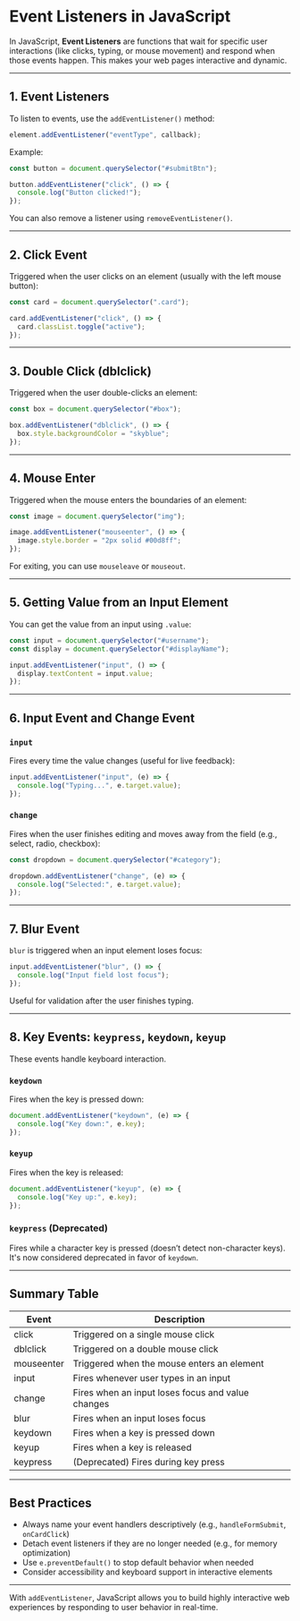 # Event Listeners in JavaScript

In JavaScript, **Event Listeners** are functions that wait for specific user interactions (like clicks, typing, or mouse movement) and respond when those events happen. This makes your web pages interactive and dynamic.

---

## 1. Event Listeners

To listen to events, use the `addEventListener()` method:

```javascript
element.addEventListener("eventType", callback);
```

Example:

```javascript
const button = document.querySelector("#submitBtn");

button.addEventListener("click", () => {
  console.log("Button clicked!");
});
```

You can also remove a listener using `removeEventListener()`.

---

## 2. Click Event

Triggered when the user clicks on an element (usually with the left mouse button):

```javascript
const card = document.querySelector(".card");

card.addEventListener("click", () => {
  card.classList.toggle("active");
});
```

---

## 3. Double Click (dblclick)

Triggered when the user double-clicks an element:

```javascript
const box = document.querySelector("#box");

box.addEventListener("dblclick", () => {
  box.style.backgroundColor = "skyblue";
});
```

---

## 4. Mouse Enter

Triggered when the mouse enters the boundaries of an element:

```javascript
const image = document.querySelector("img");

image.addEventListener("mouseenter", () => {
  image.style.border = "2px solid #00d8ff";
});
```

For exiting, you can use `mouseleave` or `mouseout`.

---

## 5. Getting Value from an Input Element

You can get the value from an input using `.value`:

```javascript
const input = document.querySelector("#username");
const display = document.querySelector("#displayName");

input.addEventListener("input", () => {
  display.textContent = input.value;
});
```

---

## 6. Input Event and Change Event

### `input`

Fires every time the value changes (useful for live feedback):

```javascript
input.addEventListener("input", (e) => {
  console.log("Typing...", e.target.value);
});
```

### `change`

Fires when the user finishes editing and moves away from the field (e.g., select, radio, checkbox):

```javascript
const dropdown = document.querySelector("#category");

dropdown.addEventListener("change", (e) => {
  console.log("Selected:", e.target.value);
});
```

---

## 7. Blur Event

`blur` is triggered when an input element loses focus:

```javascript
input.addEventListener("blur", () => {
  console.log("Input field lost focus");
});
```

Useful for validation after the user finishes typing.

---

## 8. Key Events: `keypress`, `keydown`, `keyup`

These events handle keyboard interaction.

### `keydown`

Fires when the key is pressed down:

```javascript
document.addEventListener("keydown", (e) => {
  console.log("Key down:", e.key);
});
```

### `keyup`

Fires when the key is released:

```javascript
document.addEventListener("keyup", (e) => {
  console.log("Key up:", e.key);
});
```

### `keypress` (Deprecated)

Fires while a character key is pressed (doesn’t detect non-character keys). It's now considered deprecated in favor of `keydown`.

---

## Summary Table

| Event      | Description                                       |
| ---------- | ------------------------------------------------- |
| click      | Triggered on a single mouse click                 |
| dblclick   | Triggered on a double mouse click                 |
| mouseenter | Triggered when the mouse enters an element        |
| input      | Fires whenever user types in an input             |
| change     | Fires when an input loses focus and value changes |
| blur       | Fires when an input loses focus                   |
| keydown    | Fires when a key is pressed down                  |
| keyup      | Fires when a key is released                      |
| keypress   | (Deprecated) Fires during key press               |

---

## Best Practices

- Always name your event handlers descriptively (e.g., `handleFormSubmit`, `onCardClick`)
- Detach event listeners if they are no longer needed (e.g., for memory optimization)
- Use `e.preventDefault()` to stop default behavior when needed
- Consider accessibility and keyboard support in interactive elements

---

With `addEventListener`, JavaScript allows you to build highly interactive web experiences by responding to user behavior in real-time.
